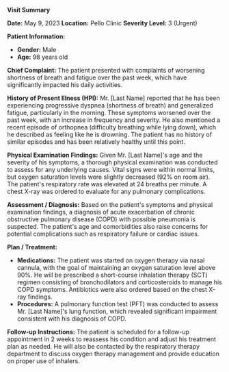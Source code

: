 **Visit Summary**

**Date:** May 9, 2023
**Location:** Pello Clinic
**Severity Level:** 3 (Urgent)

**Patient Information:**
- **Gender:** Male
- **Age:** 98 years old

**Chief Complaint:**
The patient presented with complaints of worsening shortness of breath and fatigue over the past week, which have significantly impacted his daily activities.

**History of Present Illness (HPI):**
Mr. [Last Name] reported that he has been experiencing progressive dyspnea (shortness of breath) and generalized fatigue, particularly in the morning. These symptoms worsened over the past week, with an increase in frequency and severity. He also mentioned a recent episode of orthopnea (difficulty breathing while lying down), which he described as feeling like he is drowning. The patient has no history of similar episodes and has been relatively healthy until this point.

**Physical Examination Findings:**
Given Mr. [Last Name]'s age and the severity of his symptoms, a thorough physical examination was conducted to assess for any underlying causes. Vital signs were within normal limits, but oxygen saturation levels were slightly decreased (92% on room air). The patient's respiratory rate was elevated at 24 breaths per minute. A chest X-ray was ordered to evaluate for any pulmonary complications.

**Assessment / Diagnosis:**
Based on the patient's symptoms and physical examination findings, a diagnosis of acute exacerbation of chronic obstructive pulmonary disease (COPD) with possible pneumonia is suspected. The patient's age and comorbidities also raise concerns for potential complications such as respiratory failure or cardiac issues.

**Plan / Treatment:**
- **Medications:** The patient was started on oxygen therapy via nasal cannula, with the goal of maintaining an oxygen saturation level above 90%. He will be prescribed a short-course inhalation therapy (SCT) regimen consisting of bronchodilators and corticosteroids to manage his COPD symptoms. Antibiotics were also ordered based on the chest X-ray findings.
- **Procedures:** A pulmonary function test (PFT) was conducted to assess Mr. [Last Name]'s lung function, which revealed significant impairment consistent with his diagnosis of COPD.

**Follow-up Instructions:**
The patient is scheduled for a follow-up appointment in 2 weeks to reassess his condition and adjust his treatment plan as needed. He will also be contacted by the respiratory therapy department to discuss oxygen therapy management and provide education on proper use of inhalers.